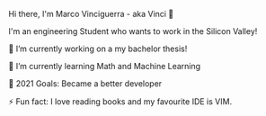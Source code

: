 Hi there, I'm Marco Vinciguerra - aka Vinci 👋
 
I'm an engineering Student who wants to work in the Silicon Valley!

🔭 I’m currently working on a my bachelor thesis!

🌱 I’m currently learning Math and Machine Learning

🥅 2021 Goals: Became a better developer

⚡ Fun fact: I love reading books and my favourite IDE is VIM.

